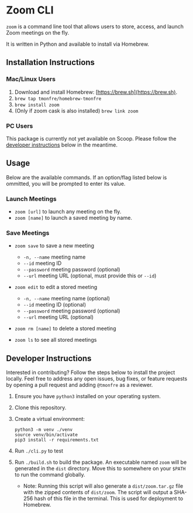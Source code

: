 # Zoom CLI

`zoom` is a command line tool that allows users to store, access, and launch Zoom meetings on the fly.

It is written in Python and available to install via Homebrew.

## Installation Instructions

### Mac/Linux Users

1. Download and install Homebrew: [https://brew.sh](https://brew.sh).
2. `brew tap tmonfre/homebrew-tmonfre`
3. `brew install zoom`
4. (Only if zoom cask is also installed) `brew link zoom`

### PC Users

This package is currently not yet available on Scoop. Please follow the [developer instructions](#developer-instructions) below in the meantime.

## Usage

Below are the available commands. If an option/flag listed below is ommitted, you will be prompted to enter its value.

### Launch Meetings

- `zoom [url]` to launch any meeting on the fly.
- `zoom [name]` to launch a saved meeting by name.

### Save Meetings

- `zoom save` to save a new meeting
  - `-n, --name` meeting name
  - `--id` meeting ID
  - `--password` meeting password (optional)
  - `--url` meeting URL (optional, must  provide this or `--id`)

- `zoom edit` to edit a stored meeting
  - `-n, --name` meeting name (optional)
  - `--id` meeting ID (optional)
  - `--password` meeting password (optional)
  - `--url` meeting URL (optional)

- `zoom rm [name]` to delete a stored meeting

- `zoom ls` to see all stored meetings

## Developer Instructions

Interested in contributing? Follow the steps below to install the project locally. Feel free to address any open issues, bug fixes, or feature requests by opening a pull request and adding `@tmonfre` as a reviewer.

1. Ensure you have `python3` installed on your operating system.
2. Clone this repository.
3. Create a virtual environment:

    ```shell
    python3 -m venv ./venv
    source venv/bin/activate
    pip3 install -r requirements.txt
    ```

4. Run `./cli.py` to test
5. Run `./build.sh` to build the package. An executable named `zoom` will be generated in the `dist` directory. Move this to somewhere on your `$PATH` to run the command globally.
    - Note: Running this script will also generate a `dist/zoom.tar.gz` file with the zipped contents of `dist/zoom`. The script will output a SHA-256 hash of this file in the terminal. This is used for deployment to Homebrew.
